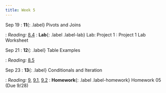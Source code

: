 ```yaml
---
title: Week 5
---
```


Sep 19
: **11**{: .label} Pivots and Joins
  <!--: [Slides](#) &#8226; [Demos](#) &#8226; [Video](#)-->
: *Reading:* [8.4](https://inferentialthinking.com/chapters/08/4/Joining_Tables_by_Columns.html)
: **Lab**{: .label .label-lab} Lab: Project 1
  : Project 1 Lab Worksheet

Sep 21
: **12**{: .label} Table Examples
  <!--: [Slides](#) &#8226; [Demos](#) &#8226; [Video](#)-->
: *Reading:* [8.5](https://inferentialthinking.com/chapters/08/5/Bike_Sharing_in_the_Bay_Area.html)

Sep 23
: **13**{: .label} Conditionals and Iteration
  <!--: [Slides](#) &#8226; [Demos](#) &#8226; [Video](#)-->
: *Reading:* [9](https://inferentialthinking.com/chapters/09/Randomness.html), [9.1](https://inferentialthinking.com/chapters/09/1/Conditional_Statements.html), [9.2](https://inferentialthinking.com/chapters/09/2/Iteration.html)
: **Homework**{: .label .label-homework} Homework 05 (Due 9/28)
